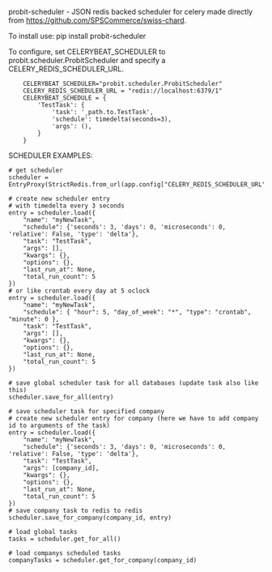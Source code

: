 probit-scheduler - JSON redis backed scheduler for celery made directly from https://github.com/SPSCommerce/swiss-chard.

To install use:
	pip install probit-scheduler


To configure, set CELERYBEAT_SCHEDULER to probit.scheduler.ProbitScheduler and specify a CELERY_REDIS_SCHEDULER_URL.
```
    CELERYBEAT_SCHEDULER="probit.scheduler.ProbitScheduler"
	CELERY_REDIS_SCHEDULER_URL = "redis://localhost:6379/1"
	CELERYBEAT_SCHEDULE = {
	    'TestTask': {
	        'task': '¸path.to.TestTask',
	        'schedule': timedelta(seconds=3),
	        'args': (),
	    }
	}
```

SCHEDULER EXAMPLES:
```
# get scheduler
scheduler = EntryProxy(StrictRedis.from_url(app.config["CELERY_REDIS_SCHEDULER_URL"])

# create new scheduler entry
# with timedelta every 3 seconds
entry = scheduler.load({
    "name": "myNewTask",
    "schedule": {'seconds': 3, 'days': 0, 'microseconds': 0, 'relative': False, 'type': 'delta'},
    "task": "TestTask",
    "args": [],
    "kwargs": {},
    "options": {},
    "last_run_at": None,
    "total_run_count": 5
})
# or like crontab every day at 5 oclock
entry = scheduler.load({
    "name": "myNewTask",
    "schedule": { "hour": 5, "day_of_week": "*", "type": "crontab", "minute": 0 },
    "task": "TestTask",
    "args": [],
    "kwargs": {},
    "options": {},
    "last_run_at": None,
    "total_run_count": 5
})

# save global scheduler task for all databases (update task also like this)
scheduler.save_for_all(entry)

# save scheduler task for specified company
# create new scheduler entry for company (here we have to add company id to arguments of the task)
entry = scheduler.load({
    "name": "myNewTask",
    "schedule": {'seconds': 3, 'days': 0, 'microseconds': 0, 'relative': False, 'type': 'delta'},
    "task": "TestTask",
    "args": [company_id],
    "kwargs": {},
    "options": {},
    "last_run_at": None,
    "total_run_count": 5
})
# save company task to redis to redis
scheduler.save_for_company(company_id, entry)

# load global tasks
tasks = scheduler.get_for_all()

# load companys scheduled tasks
companyTasks = scheduler.get_for_company(company_id)
```
